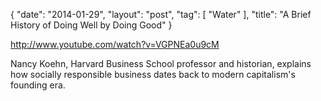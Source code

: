 {
   "date": "2014-01-29",
   "layout": "post",
   "tag": [
      "Water"
   ],
   "title": "A Brief History of Doing Well by Doing Good"
}

http://www.youtube.com/watch?v=VGPNEa0u9cM  

Nancy Koehn, Harvard Business School professor and historian, explains how socially responsible business dates back to modern capitalism's founding era.